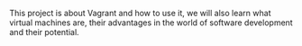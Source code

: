 This project is about Vagrant and how to use it, we will also learn what virtual machines are, their advantages in the world of software development
and their potential.
